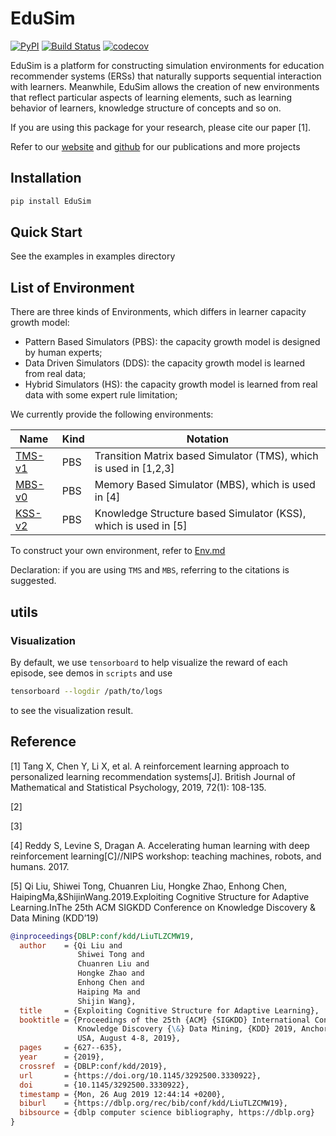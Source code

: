 # EduSim
[![PyPI](https://img.shields.io/pypi/v/EduSim)](https://pypi.python.org/pypi/EduSim)
[![Build Status](https://www.travis-ci.org/tswsxk/EduSim.svg?branch=master)](https://www.travis-ci.org/tswsxk/EduSim)
[![codecov](https://codecov.io/gh/tswsxk/EduSim/branch/master/graph/badge.svg)](https://codecov.io/gh/tswsxk/EduSim)

EduSim is a platform for constructing simulation environments for education recommender systems (ERSs) 
that naturally supports sequential interaction with learners. 
Meanwhile, EduSim allows the creation of new environments that reflect particular aspects of learning elements, 
such as learning behavior of learners, knowledge structure of concepts and so on.

If you are using this package for your research, please cite our paper [1].

Refer to our [website](http://base.ustc.edu.cn/) and [github](https://github.com/bigdata-ustc) for our publications and more projects

## Installation
```bash
pip install EduSim
```

## Quick Start
See the examples in examples directory

## List of Environment

There are three kinds of Environments, which differs in learner capacity growth model:
* Pattern Based Simulators (PBS): the capacity growth model is designed by human experts;
* Data Driven Simulators (DDS): the capacity growth model is learned from real data;
* Hybrid Simulators (HS): the capacity growth model is learned from real data with some expert rule limitation;

We currently provide the following environments:

Name | Kind | Notation
-|-|-
[TMS-v1](docs/Env.md) | PBS | Transition Matrix based Simulator (TMS), which is used in [1,2,3]
[MBS-v0](docs/Env.md) | PBS | Memory Based Simulator (MBS), which is used in [4]
[KSS-v2](docs/Env.md) | PBS | Knowledge Structure based Simulator (KSS), which is used in [5]

To construct your own environment, refer to [Env.md](docs/Env.md)

Declaration: if you are using ``TMS`` and ``MBS``, referring to the citations is suggested.


## utils

### Visualization

By default, we use ``tensorboard`` to help visualize the reward of each episode, see demos in ``scripts`` and use
```sh
tensorboard --logdir /path/to/logs
```
to see the visualization result.

## Reference
[1] Tang X, Chen Y, Li X, et al. A reinforcement learning approach to personalized learning recommendation systems[J]. British Journal of Mathematical and Statistical Psychology, 2019, 72(1): 108-135.

[2] 

[3] 

[4] Reddy S, Levine S, Dragan A. Accelerating human learning with deep reinforcement learning[C]//NIPS workshop: teaching machines, robots, and humans. 2017.

[5] Qi Liu, Shiwei Tong, Chuanren Liu, Hongke Zhao, Enhong Chen, HaipingMa,&ShijinWang.2019.Exploiting Cognitive Structure for Adaptive Learning.InThe 25th ACM SIGKDD Conference on Knowledge Discovery & Data Mining (KDD’19)
```bibtex
@inproceedings{DBLP:conf/kdd/LiuTLZCMW19,
  author    = {Qi Liu and
               Shiwei Tong and
               Chuanren Liu and
               Hongke Zhao and
               Enhong Chen and
               Haiping Ma and
               Shijin Wang},
  title     = {Exploiting Cognitive Structure for Adaptive Learning},
  booktitle = {Proceedings of the 25th {ACM} {SIGKDD} International Conference on
               Knowledge Discovery {\&} Data Mining, {KDD} 2019, Anchorage, AK,
               USA, August 4-8, 2019},
  pages     = {627--635},
  year      = {2019},
  crossref  = {DBLP:conf/kdd/2019},
  url       = {https://doi.org/10.1145/3292500.3330922},
  doi       = {10.1145/3292500.3330922},
  timestamp = {Mon, 26 Aug 2019 12:44:14 +0200},
  biburl    = {https://dblp.org/rec/bib/conf/kdd/LiuTLZCMW19},
  bibsource = {dblp computer science bibliography, https://dblp.org}
}
```
